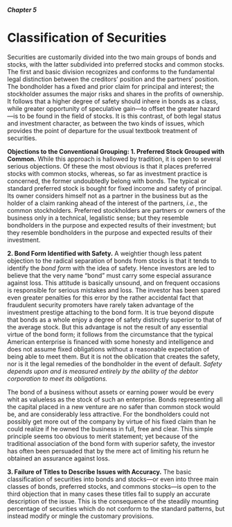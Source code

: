 ##### Chapter 5

# Classification of Securities

Securities are customarily divided into the two main groups of bonds and stocks, with the latter subdivided into preferred stocks and common stocks. The first and basic division recognizes and conforms to the fundamental legal distinction between the creditors’ position and the partners’ position. The bondholder has a fixed and prior claim for principal and interest; the stockholder assumes the major risks and shares in the profits of ownership. It follows that a higher degree of safety should inhere in bonds as a class, while greater opportunity of speculative gain—to offset the greater hazard—is to be found in the field of stocks. It is this contrast, of both legal status and investment character, as between the two kinds of issues, which provides the point of departure for the usual textbook treatment of securities.

**Objections to the Conventional Grouping: 1. Preferred Stock Grouped with Common.** While this approach is hallowed by tradition, it is open to several serious objections. Of these the most obvious is that it places preferred stocks with common stocks, whereas, so far as investment practice is concerned, the former undoubtedly belong with bonds. The typical or standard preferred stock is bought for fixed income and safety of principal. Its owner considers himself not as a partner in the business but as the holder of a claim ranking ahead of the interest of the partners, *i.e.*, the common stockholders. Preferred stockholders are partners or owners of the business only in a technical, legalistic sense; but they resemble bondholders in the purpose and expected results of their investment; but they resemble bondholders in the purpose and expected results of their investment.

**2. Bond Form Identified with Safety.** A weightier though less patent objection to the radical separation of bonds from stocks is that it tends to identify the *bond form* with the idea of safety. Hence investors are led to believe that the very name “bond” must carry some especial assurance against loss. This attitude is basically unsound, and on frequent occasions is responsible for serious mistakes and loss. The investor has been spared even greater penalties for this error by the rather accidental fact that fraudulent security promoters have rarely taken advantage of the investment prestige attaching to the bond form. It is true beyond dispute that bonds as a whole enjoy a degree of safety distinctly superior to that of the average stock. But this advantage is not the result of any essential virtue of the bond form; it follows from the circumstance that the typical American enterprise is financed with some honesty and intelligence and does not assume fixed obligations without a reasonable expectation of being able to meet them. But it is not the oblication that creates the safety, nor is it the legal remedies of the bondholder in the event of default. *Safety depends upon and is measured entirely by the ability of the debtor corporation to meet its obligations.*

The bond of a business without assets or earning power would be every whit as valueless as the stock of such an enterprise. Bonds representing all the capital placed in a new venture are no safer than common stock would be, and are considerably less attractive. For the bondholders could not possibly get more out of the company by virtue of his fixed claim than he could realize if he owned the business in full, free and clear. This simple principle seems too obvious to merit statement; yet because of the traditional association of the bond form with superior safety, the investor has often been persuaded that by the mere act of limiting his return he obtained an assurance against loss.

**3. Failure of Titles to Describe Issues with Accuracy.** The basic classification of securities into bonds and stocks—or even into three main classes of bonds, preferred stocks, and commons stocks—is open to the third objection that in many cases these titles fail to supply an accurate description of the issue. This is the consequence of the steadily mounting percentage of securities which do not conform to the standard patterns, but instead modify or mingle the customary provisions.
